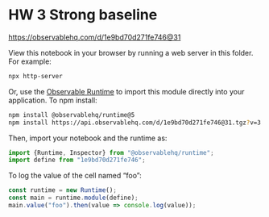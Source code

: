 # HW 3 Strong baseline

https://observablehq.com/d/1e9bd70d271fe746@31

View this notebook in your browser by running a web server in this folder. For
example:

~~~sh
npx http-server
~~~

Or, use the [Observable Runtime](https://github.com/observablehq/runtime) to
import this module directly into your application. To npm install:

~~~sh
npm install @observablehq/runtime@5
npm install https://api.observablehq.com/d/1e9bd70d271fe746@31.tgz?v=3
~~~

Then, import your notebook and the runtime as:

~~~js
import {Runtime, Inspector} from "@observablehq/runtime";
import define from "1e9bd70d271fe746";
~~~

To log the value of the cell named “foo”:

~~~js
const runtime = new Runtime();
const main = runtime.module(define);
main.value("foo").then(value => console.log(value));
~~~
